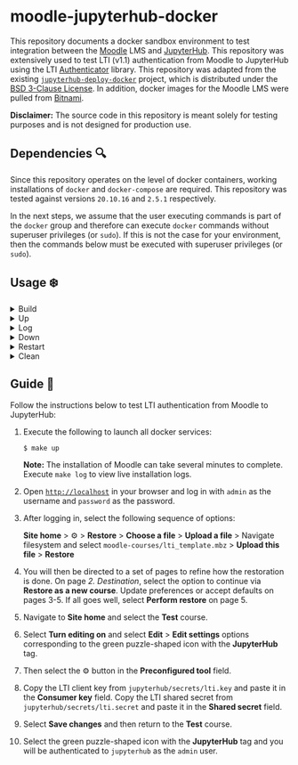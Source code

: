 # moodle-jupyterhub-docker

This repository documents a docker sandbox environment to test integration between the [Moodle](https://moodle.org/) LMS and [JupyterHub](https://jupyter.org/hub). This repository was extensively used to test LTI (v1.1) authentication from Moodle to JupyterHub using the LTI [Authenticator](https://github.com/jupyterhub/ltiauthenticator) library. This repository was adapted from the existing [`jupyterhub-deploy-docker`](https://github.com/jupyterhub/jupyterhub-deploy-docker) project, which is distributed under the [BSD 3-Clause License](THIRD_PARTY_NOTICES). In addition, docker images for the Moodle LMS were pulled from [Bitnami](https://hub.docker.com/u/bitnami). 

**Disclaimer:** The source code in this repository is meant solely for testing purposes and is not designed for production use.

## Dependencies :mag:

Since this repository operates on the level of docker containers, working installations of `docker` and `docker-compose` are required. This repository was tested against versions `20.10.16` and `2.5.1` respectively.

In the next steps, we assume that the user executing commands is part of the `docker` group and therefore can execute `docker` commands without superuser privileges (or `sudo`). If this is not the case for your environment, then the commands below must be executed with superuser privileges (or `sudo`).

## Usage :snowflake:

<details><summary>Build</summary><p> 

To build relevant docker images and generate secret data, simply execute:

```
$ make build
```

The following will be generated and dumped as files in `jupyterhub/secrets/`:

1. A randomly generated `postgres` password for the `jupyterhub` database
2. A randomly generated LTI client key and shared secret
3. An admins file for granting administrative rights to the `admin` user

</p></details>
<details><summary>Up</summary><p> 

To create and start relevant containers, simply execute:

```
$ make up
```

This will detach as a background process and it can take several minutes for the installation of Moodle to finish. Open [`http://localhost`](http://localhost) in your browser to access the Moodle UI.

</p></details>
<details><summary>Log</summary><p> 

To view logs from launched docker containers, simply execute:

```
$ make log
```

</p></details>
<details><summary>Down</summary><p> 

To stop and remove previously created docker containers and networks, simply execute:

```
$ make down
```

</p></details>
<details><summary>Restart</summary><p> 

To restart all containers, simply execute:

```
$ make restart
```

**Note:** This will stop/remove all containers and rebuild images from scratch. This is useful for testing changes in configurations.

</p></details>
<details><summary>Clean</summary><p> 

To stop and remove previously created docker containers, networks, volumes and secret data, simply execute:

```
$ make clean
```

</p></details>

## Guide :book:

Follow the instructions below to test LTI authentication from Moodle to JupyterHub:

1. Execute the following to launch all docker services:

    ```
    $ make up
    ```

    **Note:** The installation of Moodle can take several minutes to complete. Execute `make log` to view live installation logs.

2. Open [`http://localhost`](http://localhost) in your browser and log in with `admin` as the username and `password` as the password.

3. After logging in, select the following sequence of options:

    **Site home** > :gear: > **Restore** > **Choose a file** > **Upload a file** > Navigate filesystem and select `moodle-courses/lti_template.mbz` > **Upload this file** > **Restore**
    
4. You will then be directed to a set of pages to refine how the restoration is done. On page *2. Destination*, select the option to continue via **Restore as a new course**. Update preferences or accept defaults on pages 3-5. If all goes well, select **Perform restore** on page 5.

5. Navigate to **Site home** and select the **Test** course. 

6. Select **Turn editing on** and select **Edit** > **Edit settings** options corresponding to the green puzzle-shaped icon with the **JupyterHub** tag.

7. Then select the :gear: button in the **Preconfigured tool** field.

8. Copy the LTI client key from `jupyterhub/secrets/lti.key` and paste it in the **Consumer key** field. Copy the LTI shared secret from `jupyterhub/secrets/lti.secret` and paste it in the **Shared secret** field.

9. Select **Save changes** and then return to the **Test** course.

10. Select the green puzzle-shaped icon with the **JupyterHub** tag and you will be authenticated to `jupyterhub` as the `admin` user.
